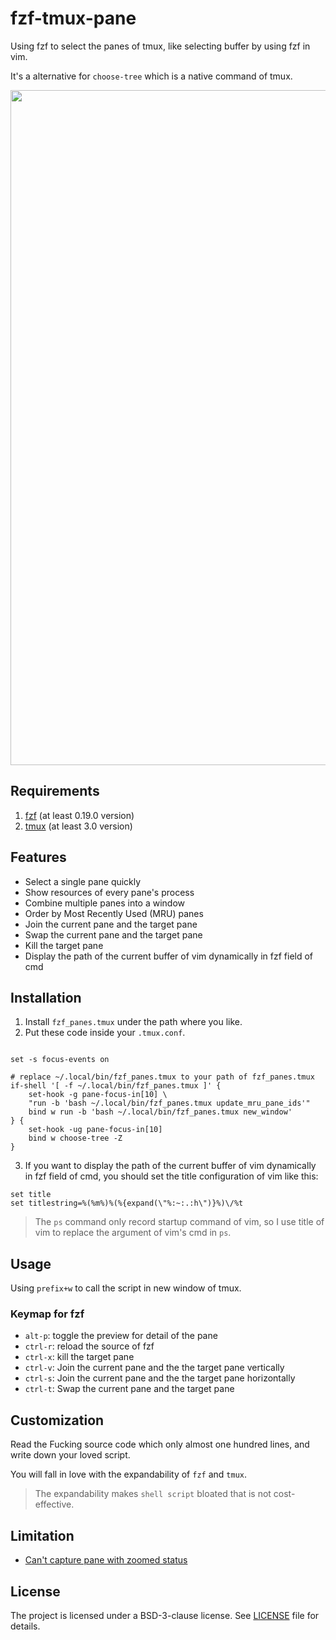 # fzf-tmux-pane

Using fzf to select the panes of tmux, like selecting buffer by using fzf in vim.

It's a alternative for `choose-tree` which is a native command of tmux.

<p align="center">
  <img width="1080px" src="https://user-images.githubusercontent.com/17562139/75963942-568e6500-5f01-11ea-8b9c-b14ca9f50dc1.gif">
</p>

## Requirements

1. [fzf](https://github.com/junegunn/fzf) (at least 0.19.0 version)
2. [tmux](https://github.com/tmux/tmux) (at least 3.0 version)

## Features

* Select a single pane quickly
* Show resources of every pane's process
* Combine multiple panes into a window
* Order by Most Recently Used (MRU) panes
* Join the current pane and the target pane
* Swap the current pane and the target pane
* Kill the target pane
* Display the path of the current buffer of vim dynamically in fzf field of cmd

## Installation

1. Install `fzf_panes.tmux` under the path where you like.
2. Put these code inside your `.tmux.conf`.

```tmux

set -s focus-events on

# replace ~/.local/bin/fzf_panes.tmux to your path of fzf_panes.tmux
if-shell '[ -f ~/.local/bin/fzf_panes.tmux ]' {
    set-hook -g pane-focus-in[10] \
    "run -b 'bash ~/.local/bin/fzf_panes.tmux update_mru_pane_ids'"
    bind w run -b 'bash ~/.local/bin/fzf_panes.tmux new_window'
} {
    set-hook -ug pane-focus-in[10]
    bind w choose-tree -Z
}
```

3. If you want to display the path of the current buffer of vim dynamically in fzf field of cmd, you should set the title configuration of vim like this:
```vim
set title
set titlestring=%(%m%)%(%{expand(\"%:~:.:h\")}%)\/%t
```

> The `ps` command only record startup command of vim, so I use title of vim to replace the argument of vim's cmd in `ps`.

## Usage

Using `prefix+w` to call the script in new window of tmux.

### Keymap for fzf

- `alt-p`: toggle the preview for detail of the pane
- `ctrl-r`: reload the source of fzf
- `ctrl-x`: kill the target pane
- `ctrl-v`: Join the current pane and the the target pane vertically
- `ctrl-s`: Join the current pane and the the target pane horizontally
- `ctrl-t`: Swap the current pane and the target pane

## Customization

Read the Fucking source code which only almost one hundred lines, and write down your loved script.

You will fall in love with the expandability of `fzf` and `tmux`.

> The expandability makes `shell script` bloated that is not cost-effective.

## Limitation

- [Can't capture pane with zoomed status](https://github.com/tmux/tmux/issues/2092)

## License

The project is licensed under a BSD-3-clause license. See [LICENSE](./LICENSE) file for details.
